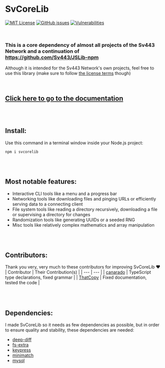 # SvCoreLib
[![MIT License](https://img.shields.io/npm/l/svcorelib)](https://sv443.net/LICENSE) [![GitHub issues](https://img.shields.io/github/issues/Sv443-Network/SvCoreLib)](https://github.com/Sv443-Network/SvCoreLib/issues) [![Vulnerabilities](https://img.shields.io/snyk/vulnerabilities/npm/svcorelib)](https://snyk.io/)

<br>

### This is a core dependency of almost all projects of the Sv443 Network and a continuation of https://github.com/Sv443/JSLib-npm
Although it is intended for the Sv443 Network's own projects, feel free to use this library (make sure to follow [the license terms](./LICENSE.txt) though)

<br>

## [Click here to go to the documentation](./docs.md#readme)

<br><br>

## Install:
Use this command in a terminal window inside your Node.js project:
```
npm i svcorelib
```

<br><br>

## Most notable features:
- Interactive CLI tools like a menu and a progress bar
- Networking tools like downloading files and pinging URLs or efficiently serving data to a connecting client
- File system tools like reading a directory recursively, downloading a file or supervising a directory for changes
- Randomization tools like generating UUIDs or a seeded RNG
- Misc tools like relatively complex mathematics and array manipulation

<br><br>

## Contributors:
Thank you very, very much to these contributors for improving SvCoreLib ❤️
| Contributor | Their Contribution(s) |
| --- | --- |
| [canarado](https://github.com/canarado) | TypeScript type declarations, fixed grammar |
| [ThatCopy](https://github.com/ThatCopy) | Fixed documentation, tested the code |

<br><br>

## Dependencies:
I made SvCoreLib so it needs as few dependencies as possible, but in order to ensure quality and stability, these dependencies are needed:
- [deep-diff](https://npmjs.com/package/deep-diff)
- [fs-extra](https://npmjs.com/package/fs-extra)
- [keypress](https://npmjs.com/package/keypress)
- [minimatch](https://npmjs.com/package/minimatch)
- [mysql](https://npmjs.com/package/mysql)
